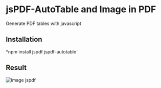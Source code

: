 # jsPDF-AutoTable and Image in PDF

Generate PDF tables with javascript

## Installation
 *npm install jspdf jspdf-autotable`

## Result
![image jspdf](https://user-images.githubusercontent.com/38303318/220637041-1cf79942-307a-44e8-9249-adac86608212.png)
